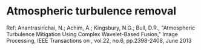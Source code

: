 Atmospheric turbulence removal
==============================

Ref: Anantrasirichai, N.; Achim, A.; Kingsbury, N.G.; Bull, D.R., "Atmospheric 
Turbulence Mitigation Using Complex Wavelet-Based Fusion," Image Processing, 
IEEE Transactions on , vol.22, no.6, pp.2398-2408, June 2013
